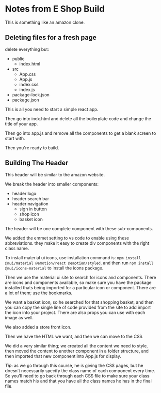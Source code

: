 # Notes from E Shop Build

This is something like an amazon clone.

## Deleting files for a fresh page

delete everything but:

- public
  - index.html
- src
  - App.css
  - App.js
  - index.css
  - index.js
- package-lock.json
- package.json

This is all you need to start a simple react app.

Then go into indx.html and delete all the boilerplate code and change the title of your app.

Then go into app.js and remove all the components to get a blank screen to start with.

Then you're ready to build.

## Building The Header

This header will be similar to the amazon website.

We break the header into smaller components:

- header logo
- header search bar
- header navigation
  - sign in button
  - shop icon
  - basket icon

The header will be one complete component with these sub-components.

We added the emmet setting to vs code to enable using these abbreviations. they make it easy to create div components with the right class name.

To install material ui icons, use installation command is: `npm install @mui/material @emotion/react @emotion/styled`, and then run `npm install @mui/icons-material` to install the icons package.

Then we use the material ui site to search for icons and components. There are icons and components available, so make sure you have the package installed thats being imported for a particular icon or component. There are a lot of them; use the bookmarks.

We want a basket icon, so he searched for that shopping basket, and then you can copy the single line of code provided from the site to add import the icon into your project. There are also props you can use with each image as well.

We also added a store front icon.

Then we have the HTML we want, and then we can move to the CSS.

We did a very similar thing; we created all the content we need to style, then moved the content to another component in a folder structure, and then imported that new component into App.js for display.

_Tip_: as we go through this course, he is giving the CSS pages, but he doesn't necessarily specify the class name of each component every time. So you'll need to go back through each CSS file to make sure your class names match his and that you have all the class names he has in the final file.
